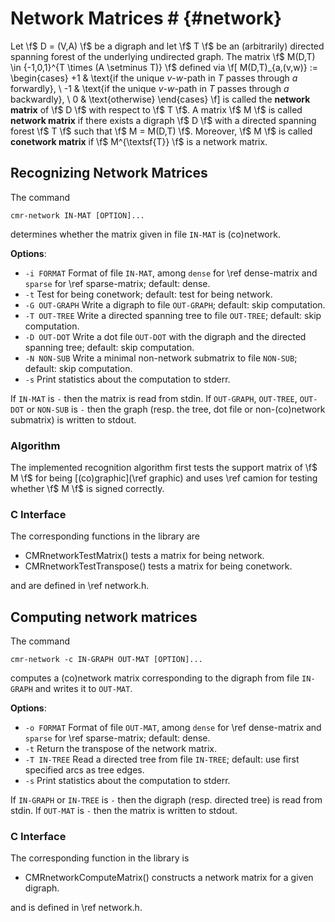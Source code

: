 # Network Matrices # {#network}

Let \f$ D = (V,A) \f$ be a digraph and let \f$ T \f$ be an (arbitrarily) directed spanning forest of the underlying undirected graph.
The matrix \f$ M(D,T) \in \{-1,0,1\}^{T \times (A \setminus T)} \f$ defined via
\f[
  M(D,T)_{a,(v,w)} := \begin{cases}
    +1 & \text{if the unique $v$-$w$-path in $T$ passes through $a$ forwardly}, \\
    -1 & \text{if the unique $v$-$w$-path in $T$ passes through $a$ backwardly}, \\
    0  & \text{otherwise}
  \end{cases}
\f]
is called the **network matrix** of \f$ D \f$ with respect to \f$ T \f$.
A matrix \f$ M \f$ is called **network matrix** if there exists a digraph \f$ D \f$ with a directed spanning forest \f$ T \f$ such that \f$ M = M(D,T) \f$.
Moreover, \f$ M \f$ is called **conetwork matrix** if \f$ M^{\textsf{T}} \f$ is a network matrix.


## Recognizing Network Matrices ##

The command

    cmr-network IN-MAT [OPTION]...

determines whether the matrix given in file `IN-MAT` is (co)network.

**Options**:
  - `-i FORMAT`    Format of file `IN-MAT`, among `dense` for \ref dense-matrix and `sparse` for \ref sparse-matrix; default: dense.
  - `-t`           Test for being conetwork; default: test for being network.
  - `-G OUT-GRAPH` Write a digraph to file `OUT-GRAPH`; default: skip computation.
  - `-T OUT-TREE`  Write a directed spanning tree to file `OUT-TREE`; default: skip computation.
  - `-D OUT-DOT`   Write a dot file `OUT-DOT` with the digraph and the directed spanning tree; default: skip computation.
  - `-N NON-SUB`   Write a minimal non-network submatrix to file `NON-SUB`; default: skip computation.
  - `-s`           Print statistics about the computation to stderr.

If `IN-MAT` is `-` then the matrix is read from stdin.
If `OUT-GRAPH`, `OUT-TREE`, `OUT-DOT` or `NON-SUB` is `-` then the graph (resp. the tree, dot file or non-(co)network submatrix) is written to stdout.

### Algorithm ###

The implemented recognition algorithm first tests the support matrix of \f$ M \f$ for being [(co)graphic](\ref graphic) and uses \ref camion for testing whether \f$ M \f$ is signed correctly.

### C Interface ###

The corresponding functions in the library are

  - CMRnetworkTestMatrix() tests a matrix for being network.
  - CMRnetworkTestTranspose() tests a matrix for being conetwork.

and are defined in \ref network.h.


## Computing network matrices ##

The command

    cmr-network -c IN-GRAPH OUT-MAT [OPTION]...

computes a (co)network matrix corresponding to the digraph from file `IN-GRAPH` and writes it to `OUT-MAT`.

**Options**:
  - `-o FORMAT`    Format of file `OUT-MAT`, among `dense` for \ref dense-matrix and `sparse` for \ref sparse-matrix; default: dense.
  - `-t`           Return the transpose of the network matrix.
  - `-T IN-TREE`   Read a directed tree from file `IN-TREE`; default: use first specified arcs as tree edges.
  - `-s`           Print statistics about the computation to stderr.

If `IN-GRAPH` or `IN-TREE` is `-` then the digraph (resp. directed tree) is read from stdin.
If `OUT-MAT` is `-` then the matrix is written to stdout.

### C Interface ###

The corresponding function in the library is

  - CMRnetworkComputeMatrix() constructs a network matrix for a given digraph.

and is defined in \ref network.h.
